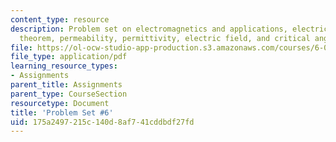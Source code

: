 ```yaml
---
content_type: resource
description: Problem set on electromagnetics and applications, electric field, Poynting's
  theorem, permeability, permittivity, electric field, and critical angle of transmission.
file: https://ol-ocw-studio-app-production.s3.amazonaws.com/courses/6-013-electromagnetics-and-applications-fall-2005/175a2497215c140d8af741cddbdf27fd_ps6.pdf
file_type: application/pdf
learning_resource_types:
- Assignments
parent_title: Assignments
parent_type: CourseSection
resourcetype: Document
title: 'Problem Set #6'
uid: 175a2497-215c-140d-8af7-41cddbdf27fd
---
```

